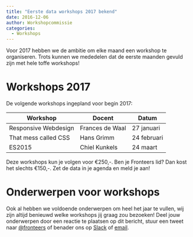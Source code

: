 ```yaml
---
title: "Eerste data workshops 2017 bekend"
date: 2016-12-06
author: Workshopcommissie
categories: 
  - Workshops
---
```

Voor 2017 hebben we de ambitie om elke maand een workshop te organiseren. Trots kunnen we mededelen dat de eerste maanden gevuld zijn met hele toffe workshops!

# Workshops 2017

De volgende workshops ingepland voor begin 2017:

| Workshop | Docent | Datum |
|----------|--------|-------|
| Responsive Webdesign | Frances de Waal | 27 januari | 
| That mess called CSS | Hans Grimm | 24 februari |
| ES2015 | Chiel Kunkels | 24 maart |

Deze workshops kun je volgen voor €250,-. Ben je Fronteers lid? Dan kost het slechts €150,-. Zet de data in je agenda en meld je aan!

# Onderwerpen voor workshops

Ook al hebben we voldoende onderwerpen om heel het jaar te vullen, wij zijn altijd benieuwd welke workshops jij graag zou bezoeken! Deel jouw onderwerpen door een reactie te plaatsen op dit bericht, stuur een tweet naar [@fronteers](https://twitter.com/fronteers) of benader ons op [Slack](/blog/2016/02/fronteers-op-slack) of [email](mailto:workshops@fronteers.nl).
